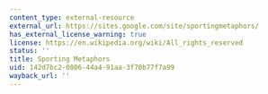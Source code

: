```yaml
---
content_type: external-resource
external_url: https://sites.google.com/site/sportingmetaphors/
has_external_license_warning: true
license: https://en.wikipedia.org/wiki/All_rights_reserved
status: ''
title: Sporting Metaphors
uid: 142d7bc2-0806-44a4-91aa-3f70b77f7a99
wayback_url: ''
---
```

